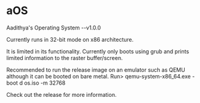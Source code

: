 # aOS
 Aadithya's Operating System --v1.0.0
 
Currently runs in 32-bit mode on x86 architecture.

It is limited in its functionality. Currently only boots using grub and prints limited information to the raster buffer/screen.

Recommended to run the release image on an emulator such as QEMU although it can be booted on bare metal.
Run> qemu-system-x86_64.exe -boot d os.iso -m 32768

Check out the release for more information.
